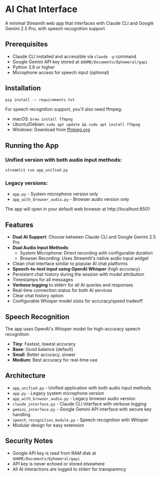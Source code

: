 # AI Chat Interface

A minimal Streamlit web app that interfaces with Claude CLI and Google Gemini 2.5 Pro, with speech recognition support.

## Prerequisites

- Claude CLI installed and accessible via `claude -p` command
- Google Gemini API key stored at `$HOME/Documents/Ephemeral/gapi`
- Python 3.8 or higher
- Microphone access for speech input (optional)

## Installation

```bash
pip install -r requirements.txt
```

For speech recognition support, you'll also need ffmpeg:
- macOS: `brew install ffmpeg`
- Ubuntu/Debian: `sudo apt update && sudo apt install ffmpeg`
- Windows: Download from [ffmpeg.org](https://ffmpeg.org/download.html)

## Running the App

### Unified version with both audio input methods:
```bash
streamlit run app_unified.py
```

### Legacy versions:
- `app.py` - System microphone version only
- `app_with_browser_audio.py` - Browser audio version only

The app will open in your default web browser at http://localhost:8501

## Features

- **Dual AI Support**: Choose between Claude CLI and Google Gemini 2.5 Pro
- **Dual Audio Input Methods**: 
  - System Microphone: Direct recording with configurable duration
  - Browser Recording: Uses Streamlit's native audio input widget
- Clean chat interface similar to popular AI chat platforms
- **Speech-to-text input using OpenAI Whisper** (high accuracy)
- Persistent chat history during the session with model attribution
- Timestamps for all messages
- **Verbose logging** to stderr for all AI queries and responses
- Real-time connection status for both AI services
- Clear chat history option
- Configurable Whisper model sizes for accuracy/speed tradeoff

## Speech Recognition

The app uses OpenAI's Whisper model for high-accuracy speech recognition:
- **Tiny**: Fastest, lowest accuracy
- **Base**: Good balance (default)
- **Small**: Better accuracy, slower
- **Medium**: Best accuracy for real-time use

## Architecture

- `app_unified.py` - Unified application with both audio input methods
- `app.py` - Legacy system microphone version
- `app_with_browser_audio.py` - Legacy browser audio version
- `claude_interface.py` - Claude CLI interface with verbose logging
- `gemini_interface.py` - Google Gemini API interface with secure key handling
- `speech_recognition_module.py` - Speech recognition with Whisper
- Modular design for easy extension

## Security Notes

- Google API key is read from RAM disk at `$HOME/Documents/Ephemeral/gapi`
- API key is never echoed or stored elsewhere
- All AI interactions are logged to stderr for transparency
